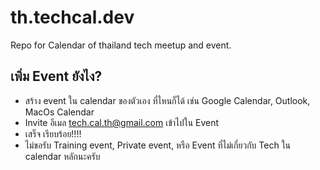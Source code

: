 # th.techcal.dev

Repo for Calendar of thailand tech meetup and event.

## เพิ่ม Event ยังไง?

- สร้าง event ใน calendar ของตัวเอง ที่ไหนก็ได้ เช่น Google Calendar, Outlook, MacOs Calendar
- Invite อีเมล tech.cal.th@gmail.com เข้าไปใน Event
- เสร็จ เรียบร้อย!!!!
- ไม่ขอรับ Training event, Private event, หรือ Event ที่ไม่เกี่ยวกับ Tech ใน calendar หลักนะครับ

